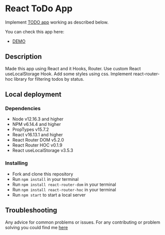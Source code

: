 
# React ToDo App

Implement [TODO app](http://todomvc.com/examples/vanillajs/) working as described below.

You can check this app here:

* [DEMO](https://bogdandobak.github.io/Todo-App/#/all)

## Description

Made this app using React and it Hooks, Router. Use custom React useLocalStorage Hook. Add some styles using css. Implement react-router-hoc library for filtering todos by status.

## Local deployment

### Dependencies

* Node v12.16.3 and higher
* NPM v6.14.4 and higher
* PropTypes v15.7.2
* React v16.13.1 and higher
* React Router DOM v5.2.0 
* React Router HOC v0.1.9
* React useLocalStorage v3.5.3

### Installing

* Fork and clone this repository
* Run `npm install` in your terminal
* Run `npm install react-router-dom` in your terminal
* Run `npm install react-router-hoc` in your terminal
* Run `npm start` to start a local server

## Troubleshooting

Any advice for common problems or issues. For any contributing or problem solving you could find me [here](https://www.linkedin.com/in/bohdan-dobak-6a31a7198/)




